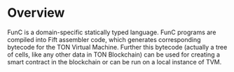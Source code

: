 # Overview
FunC is a domain-specific statically typed language. FunC programs are compiled into Fift assembler code, which generates corresponding bytecode for the TON Virtual Machine. Further this bytecode (actually a tree of cells, like any other data in TON Blockchain) can be used for creating a smart contract in the blockchain or can be run on a local instance of TVM.
